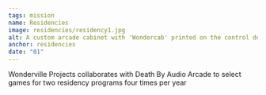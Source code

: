 ```yaml
---
tags: mission
name: Residencies
image: residencies/residency1.jpg
alt: A custom arcade cabinet with 'Wondercab' printed on the control deck and 'Smush bois' on the nameplate. The display shows the Smush bois title screen.
anchor: residencies
date: "01"
---
```


<aside>
Wonderville Projects collaborates with Death By Audio Arcade to select games for two residency programs four times per year
</aside>